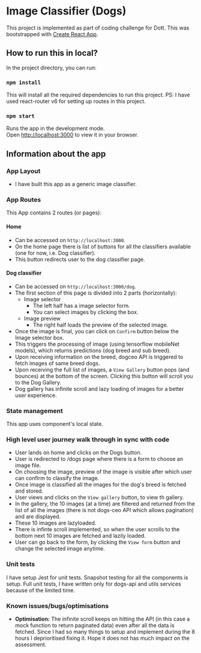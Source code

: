 # Image Classifier (Dogs)

This project is implemented as part of coding challenge for Dott. This was bootstrapped with [Create React App](https://github.com/facebook/create-react-app).

## How to run this in local?

In the project directory, you can run:

### `npm install`

This will install all the required dependencies to run this project.
PS: I have used react-router v6 for setting up routes in this project.

### `npm start`

Runs the app in the development mode.\
Open [http://localhost:3000](http://localhost:3000) to view it in your browser.

## Information about the app

### App Layout

- I have built this app as a generic image classifier.

### App Routes

This App contains 2 routes (or pages):
#### Home

- Can be accessed on `http://localhost:3000`.
- On the home page there is list of buttons for all the classifiers available (one for now, i.e. Dog classifier).
- This button redirects user to the dog classifier page.

#### Dog classifier

- Can be accessed on `http://localhost:3000/dog`.
- The first section of this page is divided into 2 parts (horizontally):
    - Image selector
        - The left half has a image selector form.
        - You can select images by clicking the box.
    - Image preview
        - The right half loads the preview of the selected image.
- Once the image is final, you can click on `Confirm` button below the Image selector box.
- This triggers the processing of image (using tensorflow mobileNet models), which returns predictions (dog breed and sub breed).
- Upon receiving information on the breed, dogceo API is triggered to fetch images of same breed dogs.
- Upon receiving the full list of images, a `View Gallery` button pops (and bounces) at the bottom of the screen. Clicking this button will scroll you to the Dog Gallery.
- Dog gallery has infinite scroll and lazy loading of images for a better user experience.

### State management

This app uses component's local state.

### High level user journey walk through in sync with code

- User lands on home and clicks on the Dogs button.
- User is redirected to /dogs page where there is a form to choose an image file.
- On choosing the image, preview of the image is visible after which user can confirm to classify the image.
- Once image is classified all the images for the dog's breed is fetched and stored.
- User views and clicks on the `View gallery` button, to view th gallery.
- In the gallery, the 10 images (at a time) are filtered and returned from the list of all the images (there is not dogs-ceo API which allows pagination) and are displayed.
- These 10 images are lazyloaded.
- There is infinte scroll implemented, so when the user scrolls to the bottom next 10 images are fetched and lazily loaded.
- User can go back to the form, by clicking the `View form` button and change the selected image anytime.

### Unit tests

I have setup Jest for unit tests. Snapshot testing for all the components is setup.
Full unit tests, I have written only for dogs-api and utils services because of the limited time.

### Known issues/bugs/optimisations

- **Optimisation:** The infinite scroll keeps on hitting the API (in this case a mock function to return paginated data) even after all the data is fetched. Since I had so many things to setup and implement during the 8 hours I deprioritised fixing it. Hope it does not has much impact on the assessment.
